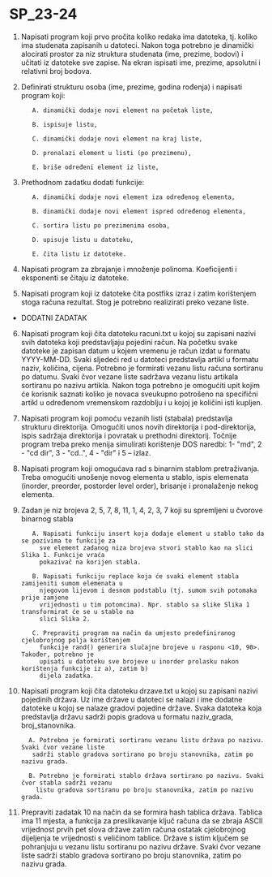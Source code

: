 # SP_23-24

1. Napisati program koji prvo pročita koliko redaka ima datoteka, tj. koliko ima studenata
zapisanih u datoteci. Nakon toga potrebno je dinamički alocirati prostor za niz struktura
studenata (ime, prezime, bodovi) i učitati iz datoteke sve zapise. Na ekran ispisati ime,
prezime, apsolutni i relativni broj bodova.

2. Definirati strukturu osoba (ime, prezime, godina rođenja) i napisati program koji:

          A. dinamički dodaje novi element na početak liste,

          B. ispisuje listu,
   
          C. dinamički dodaje novi element na kraj liste,

          D. pronalazi element u listi (po prezimenu),

          E. briše određeni element iz liste,
  
	
3. Prethodnom zadatku dodati funkcije:

          A. dinamički dodaje novi element iza određenog elementa,

          B. dinamički dodaje novi element ispred određenog elementa,

          C. sortira listu po prezimenima osoba,

          D. upisuje listu u datoteku,

          E. čita listu iz datoteke.
4. Napisati program za zbrajanje i množenje polinoma. Koeficijenti i eksponenti se čitaju iz datoteke.

5. Napisati program koji iz datoteke čita postfiks izraz i zatim korištenjem stoga računa
rezultat. Stog je potrebno realizirati preko vezane liste.

 * DODATNI ZADATAK
6. Napisati program koji čita datoteku racuni.txt u kojoj su zapisani nazivi svih datoteka koji
predstavljaju pojedini račun. Na početku svake datoteke je zapisan datum u kojem vremenu je
račun izdat u formatu YYYY-MM-DD. Svaki sljedeći red u datoteci predstavlja artikl u formatu
naziv, količina, cijena. Potrebno je formirati vezanu listu računa sortiranu po datumu. Svaki čvor
vezane liste sadržava vezanu listu artikala sortiranu po nazivu artikla. Nakon toga potrebno je
omogućiti upit kojim će korisnik saznati koliko je novaca sveukupno potrošeno na specifični
artikl u određenom vremenskom razdoblju i u kojoj je količini isti kupljen.

7. Napisati program koji pomoću vezanih listi (stabala) predstavlja strukturu direktorija.
Omogućiti unos novih direktorija i pod-direktorija, ispis sadržaja direktorija i
povratak u prethodni direktorij. Točnije program treba preko menija simulirati
korištenje DOS naredbi: 1- "md", 2 - "cd dir", 3 - "cd..", 4 - "dir" i 5 – izlaz.

8. Napisati program koji omogućava rad s binarnim stablom pretraživanja. Treba
omogućiti unošenje novog elementa u stablo, ispis elemenata (inorder, preorder, postorder
level order), brisanje i pronalaženje nekog elementa.

9. Zadan je niz brojeva 2, 5, 7, 8, 11, 1, 4, 2, 3, 7 koji su spremljeni u čvorove binarnog stabla

          A. Napisati funkciju insert koja dodaje element u stablo tako da se pozivima te funkcije za
            sve element zadanog niza brojeva stvori stablo kao na slici Slika 1. Funkcije vraća
            pokazivač na korijen stabla.

          B. Napisati funkciju replace koja će svaki element stabla zamijeniti sumom elemenata u
            njegovom lijevom i desnom podstablu (tj. sumom svih potomaka prije zamjene
            vrijednosti u tim potomcima). Npr. stablo sa slike Slika 1 transformirat će se u stablo na
            slici Slika 2.

          C. Prepraviti program na način da umjesto predefiniranog cjelobrojnog polja korištenjem
            funkcije rand() generira slučajne brojeve u rasponu <10, 90>. Također, potrebno je
            upisati u datoteku sve brojeve u inorder prolasku nakon korištenja funkcije iz a), zatim b)
            dijela zadatka. 
10. Napisati program koji čita datoteku drzave.txt u kojoj su zapisani nazivi pojedinih država. Uz
ime države u datoteci se nalazi i ime dodatne datoteke u kojoj se nalaze gradovi pojedine
države. Svaka datoteka koja predstavlja državu sadrži popis gradova u formatu naziv_grada,
broj_stanovnika.

          A. Potrebno je formirati sortiranu vezanu listu država po nazivu. Svaki čvor vezane liste
           sadrži stablo gradova sortirano po broju stanovnika, zatim po nazivu grada.

          B. Potrebno je formirati stablo država sortirano po nazivu. Svaki čvor stabla sadrži vezanu
            listu gradova sortiranu po broju stanovnika, zatim po nazivu grada.

11. Prepraviti zadatak 10 na način da se formira hash tablica država. Tablica ima 11 mjesta, a
funkcija za preslikavanje ključ računa da se zbraja ASCII vrijednost prvih pet slova države zatim
računa ostatak cjelobrojnog dijeljenja te vrijednosti s veličinom tablice. Države s istim ključem se
pohranjuju u vezanu listu sortiranu po nazivu države. Svaki čvor vezane liste sadrži stablo
gradova sortirano po broju stanovnika, zatim po nazivu grada.
